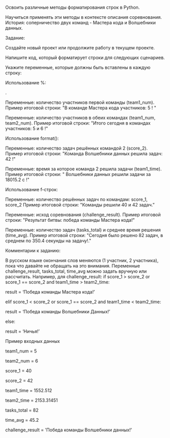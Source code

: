 Освоить различные методы форматирования строк в Python.

Научиться применять эти методы в контексте описания соревнования. История: соперничество двух команд - Мастера кода и Волшебники данных.



Задание:

Создайте новый проект или продолжите работу в текущем проекте.

Напишите код, который форматирует строки для следующих сценариев.

Укажите переменные, которые должны быть вставлены в каждую строку:



Использование %:



.



Переменные: количество участников первой команды (team1_num).
Пример итоговой строки: "В команде Мастера кода участников: 5 ! "


Переменные: количество участников в обеих командах (team1_num, team2_num).
Пример итоговой строки: "Итого сегодня в командах участников: 5 и 6 !"


Использование format():

Переменные: количество задач решённых командой 2 (score_2).
Пример итоговой строки: "Команда Волшебники данных решила задач: 42 !"


Переменные: время за которое команда 2 решила задачи (team1_time).
Пример итоговой строки: " Волшебники данных решили задачи за 18015.2 с !"


Использование f-строк:

Переменные: количество решённых задач по командам: score_1, score_2
Пример итоговой строки: "Команды решили 40 и 42 задач.”


Переменные: исход соревнования (challenge_result).
Пример итоговой строки: "Результат битвы: победа команды Мастера кода!"


Переменные: количество задач (tasks_total) и среднее время решения (time_avg).
Пример итоговой строки: "Сегодня было решено 82 задач, в среднем по 350.4 секунды на задачу!."


Комментарии к заданию:

В русском языке окончания слов меняются (1 участник, 2 участника), пока что давайте не обращать на это внимания.
Переменные challenge_result, tasks_total, time_avg можно задать вручную или рассчитать. Например, для challenge_result:
if score_1 > score_2 or score_1 == score_2 and team1_time > team2_time:

result = ‘Победа команды Мастера кода!’

elif score_1 < score_2 or score_1 == score_2 and team1_time < team2_time:

result = ‘Победа команды Волшебники Данных!’

else:

result = ‘Ничья!’



Пример входных данных

team1_num = 5

team2_num = 6

score_1 = 40

score_2 = 42

team1_time = 1552.512

team2_time = 2153.31451

tasks_total = 82

time_avg = 45.2

challenge_result = 'Победа команды Волшебники данных!'
